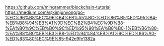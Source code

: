 https://github.com/mingrammer/blockchain-tutorial
https://medium.com/@kimjunyong/go-%EC%96%B8%EC%96%B4%EB%A5%BC-%ED%86%B5%ED%95%B4-%EB%B8%94%EB%A1%9D%EC%B2%B4%EC%9D%B8-%EA%B0%9C%EB%B0%9C%ED%95%98%EA%B8%B0-1%EB%B6%80-%EA%B8%B0%EB%B3%B8-%ED%94%84%EB%A1%9C%ED%86%A0-%ED%83%80%EC%9E%85-942e9fe1382a
